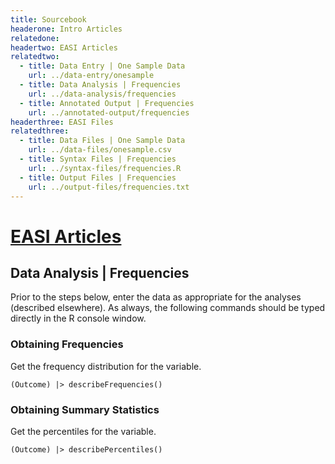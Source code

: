 ```yaml
---
title: Sourcebook
headerone: Intro Articles
relatedone:
headertwo: EASI Articles
relatedtwo:
  - title: Data Entry | One Sample Data
    url: ../data-entry/onesample
  - title: Data Analysis | Frequencies
    url: ../data-analysis/frequencies
  - title: Annotated Output | Frequencies
    url: ../annotated-output/frequencies
headerthree: EASI Files
relatedthree:
  - title: Data Files | One Sample Data
    url: ../data-files/onesample.csv
  - title: Syntax Files | Frequencies
    url: ../syntax-files/frequencies.R
  - title: Output Files | Frequencies
    url: ../output-files/frequencies.txt
---
```


# [EASI Articles](../index.md)

## Data Analysis | Frequencies

Prior to the steps below, enter the data as appropriate for the analyses (described elsewhere). As always, the following commands should be typed directly in the R console window.

### Obtaining Frequencies

Get the frequency distribution for the variable.

```{r}
(Outcome) |> describeFrequencies()
```

### Obtaining Summary Statistics

Get the percentiles for the variable.

```{r}
(Outcome) |> describePercentiles()
```
